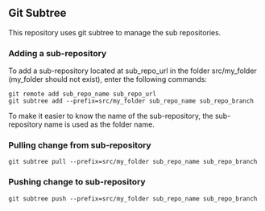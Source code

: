 ## Git Subtree
This repository uses git subtree to manage the sub repositories.   

### Adding a sub-repository
To add a sub-repository located at sub_repo_url in the folder src/my_folder (my_folder should not exist), enter the following commands:     
```
git remote add sub_repo_name sub_repo_url    
git subtree add --prefix=src/my_folder sub_repo_name sub_repo_branch
```

To make it easier to know the name of the sub-repository, the sub-repository name is used as the folder name.   

### Pulling change from sub-repository
```
git subtree pull --prefix=src/my_folder sub_repo_name sub_repo_branch
```

### Pushing change to sub-repository
```
git subtree push --prefix=src/my_folder sub_repo_name sub_repo_branch
```
